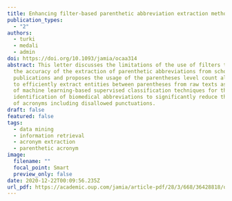```yaml
---
title: Enhancing filter-based parenthetic abbreviation extraction methods
publication_types:
  - "2"
authors:
  - turki
  - medali
  - admin
doi: https://doi.org/10.1093/jamia/ocaa314
abstract: This letter discusses the limitations of the use of filters to enhance
  the accuracy of the extraction of parenthetic abbreviations from scholarly
  publications and proposes the usage of the parentheses level count algorithm
  to efficiently extract entities between parentheses from raw texts as well as
  of machine learning-based supervised classification techniques for the
  identification of biomedical abbreviations to significantly reduce the removal
  of acronyms including disallowed punctuations.
draft: false
featured: false
tags:
  - data mining
  - information retrieval
  - acronym extraction
  - parenthetic acronym
image:
  filename: ""
  focal_point: Smart
  preview_only: false
date: 2020-12-22T00:09:56.235Z
url_pdf: https://academic.oup.com/jamia/article-pdf/28/3/668/36428818/ocaa314.pdf
---
```

